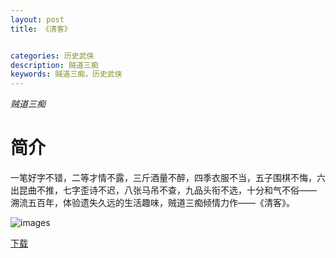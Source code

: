```yaml
---
layout: post
title: 《清客》


categories: 历史武侠
description: 贼道三痴
keywords: 贼道三痴，历史武侠
---
```


*贼道三痴*

# 简介

一笔好字不错，二等才情不露，三斤酒量不醉，四季衣服不当，五子围棋不悔，六出昆曲不推，七字歪诗不迟，八张马吊不查，九品头衔不选，十分和气不俗—— 溯流五百年，体验遗失久远的生活趣味，贼道三痴倾情力作——《清客》。



![images](https://tvax2.sinaimg.cn/large/008dGP0Fgy1gtuzqf9i8qj305d079t8o.jpg)

[下载](https://link.jscdn.cn/1drv/aHR0cHM6Ly8xZHJ2Lm1zL3QvcyFBaGU2R2dNWmVFb2poQ2xyTFNMTmhkaXRsRUZlP2U9ZnBHWUJB.txt)
